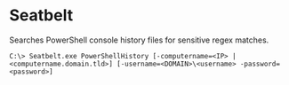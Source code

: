 # Seatbelt

Searches PowerShell console history files for sensitive regex matches.

```
C:\> Seatbelt.exe PowerShellHistory [-computername=<IP> | <computername.domain.tld>] [-username=<DOMAIN>\<username> -password=<password>]
```